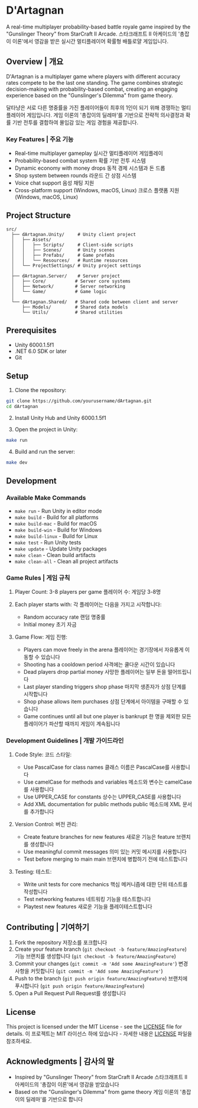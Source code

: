 # D'Artagnan

A real-time multiplayer probability-based battle royale game inspired by the "Gunslinger Theory" from StarCraft II Arcade.
스타크래프트 II 아케이드의 '총잡이 이론'에서 영감을 받은 실시간 멀티플레이어 확률형 배틀로얄 게임입니다.

## Overview | 개요

D'Artagnan is a multiplayer game where players with different accuracy rates compete to be the last one standing. The game combines strategic decision-making with probability-based combat, creating an engaging experience based on the "Gunslinger's Dilemma" from game theory.

달타냥은 서로 다른 명중률을 가진 플레이어들이 최후의 1인이 되기 위해 경쟁하는 멀티플레이어 게임입니다. 게임 이론의 '총잡이의 딜레마'를 기반으로 전략적 의사결정과 확률 기반 전투를 결합하여 몰입감 있는 게임 경험을 제공합니다.

### Key Features | 주요 기능

- Real-time multiplayer gameplay
  실시간 멀티플레이어 게임플레이
- Probability-based combat system
  확률 기반 전투 시스템
- Dynamic economy with money drops
  동적 경제 시스템과 돈 드롭
- Shop system between rounds
  라운드 간 상점 시스템
- Voice chat support
  음성 채팅 지원
- Cross-platform support (Windows, macOS, Linux)
  크로스 플랫폼 지원 (Windows, macOS, Linux)

## Project Structure

```
src/
  ├── dArtagnan.Unity/     # Unity client project
  │   ├── Assets/
  │   │   ├── Scripts/     # Client-side scripts
  │   │   ├── Scenes/      # Unity scenes
  │   │   ├── Prefabs/     # Game prefabs
  │   │   └── Resources/   # Runtime resources
  │   └── ProjectSettings/ # Unity project settings
  │
  ├── dArtagnan.Server/    # Server project
  │   ├── Core/           # Server core systems
  │   ├── Network/        # Server networking
  │   └── Game/           # Game logic
  │
  └── dArtagnan.Shared/   # Shared code between client and server
      ├── Models/         # Shared data models
      └── Utils/          # Shared utilities
```

## Prerequisites

- Unity 6000.1.5f1
- .NET 6.0 SDK or later
- Git

## Setup

1. Clone the repository:
```bash
git clone https://github.com/yourusername/dArtagnan.git
cd dArtagnan
```

2. Install Unity Hub and Unity 6000.1.5f1

3. Open the project in Unity:
```bash
make run
```

4. Build and run the server:
```bash
make dev
```

## Development

### Available Make Commands

- `make run` - Run Unity in editor mode
- `make build` - Build for all platforms
- `make build-mac` - Build for macOS
- `make build-win` - Build for Windows
- `make build-linux` - Build for Linux
- `make test` - Run Unity tests
- `make update` - Update Unity packages
- `make clean` - Clean build artifacts
- `make clean-all` - Clean all project artifacts

### Game Rules | 게임 규칙

1. Player Count: 3-8 players per game
   플레이어 수: 게임당 3-8명

2. Each player starts with:
   각 플레이어는 다음을 가지고 시작합니다:
   - Random accuracy rate
     랜덤 명중률
   - Initial money
     초기 자금

3. Game Flow:
   게임 진행:
   - Players can move freely in the arena
     플레이어는 경기장에서 자유롭게 이동할 수 있습니다
   - Shooting has a cooldown period
     사격에는 쿨다운 시간이 있습니다
   - Dead players drop partial money
     사망한 플레이어는 일부 돈을 떨어뜨립니다
   - Last player standing triggers shop phase
     마지막 생존자가 상점 단계를 시작합니다
   - Shop phase allows item purchases
     상점 단계에서 아이템을 구매할 수 있습니다
   - Game continues until all but one player is bankrupt
     한 명을 제외한 모든 플레이어가 파산할 때까지 게임이 계속됩니다

### Development Guidelines | 개발 가이드라인

1. Code Style:
   코드 스타일:
   - Use PascalCase for class names
     클래스 이름은 PascalCase를 사용합니다
   - Use camelCase for methods and variables
     메소드와 변수는 camelCase를 사용합니다
   - Use UPPER_CASE for constants
     상수는 UPPER_CASE를 사용합니다
   - Add XML documentation for public methods
     public 메소드에 XML 문서를 추가합니다

2. Version Control:
   버전 관리:
   - Create feature branches for new features
     새로운 기능은 feature 브랜치를 생성합니다
   - Use meaningful commit messages
     의미 있는 커밋 메시지를 사용합니다
   - Test before merging to main
     main 브랜치에 병합하기 전에 테스트합니다

3. Testing:
   테스트:
   - Write unit tests for core mechanics
     핵심 메커니즘에 대한 단위 테스트를 작성합니다
   - Test networking features
     네트워킹 기능을 테스트합니다
   - Playtest new features
     새로운 기능을 플레이테스트합니다

## Contributing | 기여하기

1. Fork the repository
   저장소를 포크합니다
2. Create your feature branch (`git checkout -b feature/AmazingFeature`)
   기능 브랜치를 생성합니다 (`git checkout -b feature/AmazingFeature`)
3. Commit your changes (`git commit -m 'Add some AmazingFeature'`)
   변경사항을 커밋합니다 (`git commit -m 'Add some AmazingFeature'`)
4. Push to the branch (`git push origin feature/AmazingFeature`)
   브랜치에 푸시합니다 (`git push origin feature/AmazingFeature`)
5. Open a Pull Request
   Pull Request를 생성합니다

## License

This project is licensed under the MIT License - see the [LICENSE](LICENSE) file for details.
이 프로젝트는 MIT 라이선스 하에 있습니다 - 자세한 내용은 [LICENSE](LICENSE) 파일을 참조하세요.

## Acknowledgments | 감사의 말

- Inspired by "Gunslinger Theory" from StarCraft II Arcade
  스타크래프트 II 아케이드의 '총잡이 이론'에서 영감을 받았습니다
- Based on the "Gunslinger's Dilemma" from game theory
  게임 이론의 '총잡이의 딜레마'를 기반으로 합니다 